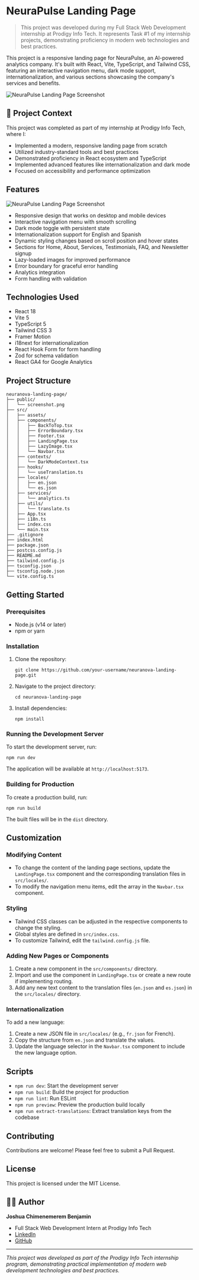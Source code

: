 # NeuraPulse Landing Page

> This project was developed during my Full Stack Web Development internship at Prodigy Info Tech. It represents Task #1 of my internship projects, demonstrating proficiency in modern web technologies and best practices.

This project is a responsive landing page for NeuraPulse, an AI-powered analytics company. It's built with React, Vite, TypeScript, and Tailwind CSS, featuring an interactive navigation menu, dark mode support, internationalization, and various sections showcasing the company's services and benefits.

![NeuraPulse Landing Page Screenshot](./public/screenshot.png)

## 🎯 Project Context

This project was completed as part of my internship at Prodigy Info Tech, where I:
- Implemented a modern, responsive landing page from scratch
- Utilized industry-standard tools and best practices
- Demonstrated proficiency in React ecosystem and TypeScript
- Implemented advanced features like internationalization and dark mode
- Focused on accessibility and performance optimization

## Features
![NeuraPulse Landing Page Screenshot](./public/revolutionize.png)

- Responsive design that works on desktop and mobile devices
- Interactive navigation menu with smooth scrolling
- Dark mode toggle with persistent state
- Internationalization support for English and Spanish
- Dynamic styling changes based on scroll position and hover states
- Sections for Home, About, Services, Testimonials, FAQ, and Newsletter signup
- Lazy-loaded images for improved performance
- Error boundary for graceful error handling
- Analytics integration
- Form handling with validation

## Technologies Used

- React 18
- Vite 5
- TypeScript 5
- Tailwind CSS 3
- Framer Motion
- i18next for internationalization
- React Hook Form for form handling
- Zod for schema validation
- React GA4 for Google Analytics

## Project Structure

```
neuranova-landing-page/
├── public/
│   └── screenshot.png
├── src/
│   ├── assets/
│   ├── components/
│   │   ├── BackToTop.tsx
│   │   ├── ErrorBoundary.tsx
│   │   ├── Footer.tsx
│   │   ├── LandingPage.tsx
│   │   ├── LazyImage.tsx
│   │   └── Navbar.tsx
│   ├── contexts/
│   │   └── DarkModeContext.tsx
│   ├── hooks/
│   │   └── useTranslation.ts
│   ├── locales/
│   │   ├── en.json
│   │   └── es.json
│   ├── services/
│   │   └── analytics.ts
│   ├── utils/
│   │   └── translate.ts
│   ├── App.tsx
│   ├── i18n.ts
│   ├── index.css
│   └── main.tsx
├── .gitignore
├── index.html
├── package.json
├── postcss.config.js
├── README.md
├── tailwind.config.js
├── tsconfig.json
├── tsconfig.node.json
└── vite.config.ts
```

## Getting Started

### Prerequisites

- Node.js (v14 or later)
- npm or yarn

### Installation

1. Clone the repository:
   ```
   git clone https://github.com/your-username/neuranova-landing-page.git
   ```

2. Navigate to the project directory:
   ```
   cd neuranova-landing-page
   ```

3. Install dependencies:
   ```
   npm install
   ```

### Running the Development Server

To start the development server, run:

```
npm run dev
```

The application will be available at `http://localhost:5173`.

### Building for Production

To create a production build, run:

```
npm run build
```

The built files will be in the `dist` directory.

## Customization

### Modifying Content

- To change the content of the landing page sections, update the `LandingPage.tsx` component and the corresponding translation files in `src/locales/`.
- To modify the navigation menu items, edit the array in the `Navbar.tsx` component.

### Styling

- Tailwind CSS classes can be adjusted in the respective components to change the styling.
- Global styles are defined in `src/index.css`.
- To customize Tailwind, edit the `tailwind.config.js` file.

### Adding New Pages or Components

1. Create a new component in the `src/components/` directory.
2. Import and use the component in `LandingPage.tsx` or create a new route if implementing routing.
3. Add any new text content to the translation files (`en.json` and `es.json`) in the `src/locales/` directory.

### Internationalization

To add a new language:

1. Create a new JSON file in `src/locales/` (e.g., `fr.json` for French).
2. Copy the structure from `en.json` and translate the values.
3. Update the language selector in the `Navbar.tsx` component to include the new language option.

## Scripts

- `npm run dev`: Start the development server
- `npm run build`: Build the project for production
- `npm run lint`: Run ESLint
- `npm run preview`: Preview the production build locally
- `npm run extract-translations`: Extract translation keys from the codebase

## Contributing

Contributions are welcome! Please feel free to submit a Pull Request.

## License

This project is licensed under the MIT License.

## 🙋‍♂️ Author

**Joshua Chimenemerem Benjamin**
- Full Stack Web Development Intern at Prodigy Info Tech
- [LinkedIn](your-linkedin-url)
- [GitHub](your-github-url)

---

*This project was developed as part of the Prodigy Info Tech internship program, demonstrating practical implementation of modern web development technologies and best practices.*
